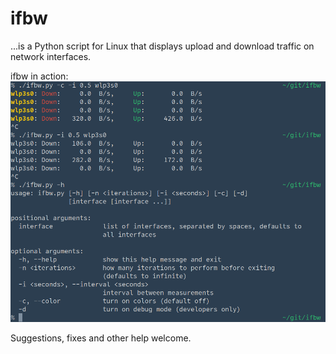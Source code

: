 ifbw
====
...is a Python script for Linux that displays upload and download traffic on network interfaces.

ifbw in action:  
![ifbw in action](https://raw.githubusercontent.com/lukassup/ifbw/master/images/ifbwc.png)

Suggestions, fixes and other help welcome.
